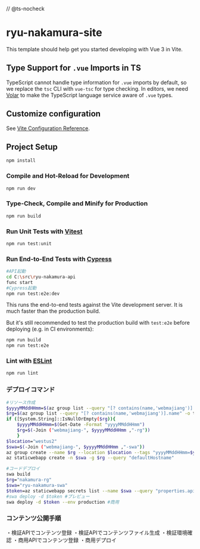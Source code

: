 // @ts-nocheck

# ryu-nakamura-site

This template should help get you started developing with Vue 3 in Vite.


## Type Support for `.vue` Imports in TS

TypeScript cannot handle type information for `.vue` imports by default, so we replace the `tsc` CLI with `vue-tsc` for type checking. In editors, we need [Volar](https://marketplace.visualstudio.com/items?itemName=Vue.volar) to make the TypeScript language service aware of `.vue` types.

## Customize configuration

See [Vite Configuration Reference](https://vite.dev/config/).

## Project Setup

```sh
npm install
```

### Compile and Hot-Reload for Development

```sh
npm run dev
```

### Type-Check, Compile and Minify for Production

```sh
npm run build
```

### Run Unit Tests with [Vitest](https://vitest.dev/)

```sh
npm run test:unit
```

### Run End-to-End Tests with [Cypress](https://www.cypress.io/)

```sh
#API起動
cd C:\src\ryu-nakamura-api
func start
#Cypress起動
npm run test:e2e:dev
```

This runs the end-to-end tests against the Vite development server.
It is much faster than the production build.

But it's still recommended to test the production build with `test:e2e` before deploying (e.g. in CI environments):

```sh
npm run build
npm run test:e2e
```

### Lint with [ESLint](https://eslint.org/)

```sh
npm run lint
```

### デプロイコマンド

```sh
#リソース作成
$yyyyMMddHHmm=$(az group list --query "[? contains(name,'webmajiang')].tags.yyyyMMddHHmm" -o tsv)
$rg=$(az group list --query "[? contains(name,'webmajiang')].name" -o tsv)
if ([System.String]::IsNullOrEmpty($rg)){
    $yyyyMMddHHmm=$(Get-Date -Format "yyyyMMddHHmm")
    $rg=$(-Join ("webmajiang-", $yyyyMMddHHmm ,"-rg"))
    }
$location="westus2"
$swa=$(-Join ("webmajiang-", $yyyyMMddHHmm ,"-swa"))
az group create --name $rg --location $location --tags "yyyyMMddHHmm=$yyyyMMddHHmm"
az staticwebapp create -n $swa -g $rg --query "defaultHostname"

#コードデプロイ
swa build
$rg="nakamura-rg"
$swa="ryu-nakamura-swa"
$token=az staticwebapp secrets list --name $swa --query "properties.apiKey" -o tsv
#swa deploy -d $token #プレビュー
swa deploy -d $token --env production #商用

```

### コンテンツ公開手順
・検証APIでコンテンツ登録
・検証APIでコンテンツファイル生成
・検証環境確認
・商用APIでコンテンツ登録
・商用デプロイ
